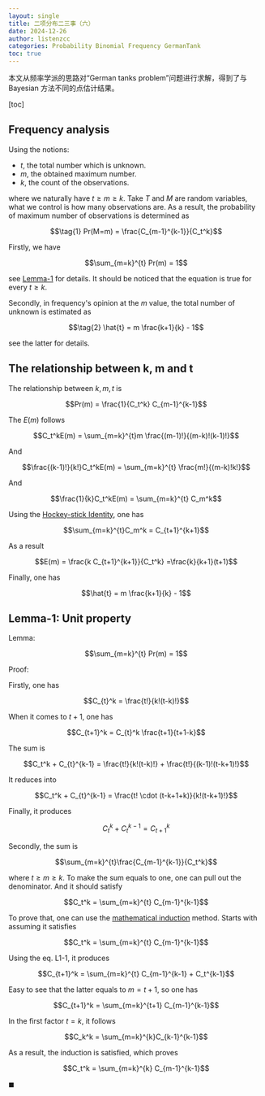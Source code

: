 ```yaml
---
layout: single
title: 二项分布二三事（六）
date: 2024-12-26
author: listenzcc
categories: Probability Binomial Frequency GermanTank
toc: true
---
```


本文从频率学派的思路对“German tanks problem”问题进行求解，得到了与 Bayesian 方法不同的点估计结果。

[toc]

## Frequency analysis

Using the notions:

- $t$, the total number which is unknown.
- $m$, the obtained maximum number.
- $k$, the count of the observations.

where we naturally have $t \ge m \ge k$.
Take $T$ and $M$ are random variables, what we control is how many observations are.
As a result, the probability of maximum number of observations is determined as

$$\tag{1} Pr(M=m) = \frac{C_{m-1}^{k-1}}{C_t^k}$$

Firstly, we have

$$\sum_{m=k}^{t} Pr(m) = 1$$

see [Lemma-1](#lemma-1-unit-property) for details.
It should be noticed that the equation is true for every $t \ge k$.

Secondly, in frequency's opinion at the $m$ value, the total number of unknown is estimated as

$$\tag{2} \hat{t} = m \frac{k+1}{k} - 1$$

see the latter for details.

## The relationship between k, m and t

The relationship between $k, m, t$ is

$$Pr(m) = \frac{1}{C_t^k} C_{m-1}^{k-1}$$

The $E(m)$ follows

$$C_t^kE(m) = \sum_{m=k}^{t}m \frac{(m-1)!}{(m-k)!(k-1)!}$$

And

$$\frac{(k-1)!}{k!}C_t^kE(m) = \sum_{m=k}^{t} \frac{m!}{(m-k)!k!}$$

And

$$\frac{1}{k}C_t^kE(m) = \sum_{m=k}^{t} C_m^k$$

Using the [Hockey-stick Identity](https://en.wikipedia.org/wiki/Hockey-stick_identity), one has

$$\sum_{m=k}^{t}C_m^k = C_{t+1}^{k+1}$$

As a result

$$E(m) = \frac{k C_{t+1}^{k+1}}{C_t^k} =\frac{k}{k+1}(t+1)$$

Finally, one has

$$\hat{t} = m \frac{k+1}{k} - 1$$

## Lemma-1: Unit property

Lemma:

$$\sum_{m=k}^{t} Pr(m) = 1$$

Proof:

Firstly, one has

$$C_{t}^k = \frac{t!}{k!(t-k)!}$$

When it comes to $t+1$, one has

$$C_{t+1}^k = C_{t}^k \frac{t+1}{t+1-k}$$

The sum is

$$C_t^k + C_{t}^{k-1} = \frac{t!}{k!(t-k)!} + \frac{t!}{(k-1)!(t-k+1)!}$$

It reduces into

$$C_t^k + C_{t}^{k-1} = \frac{t! \cdot (t-k+1+k)}{k!(t-k+1)!}$$

Finally, it produces

$$\tag{L1-1} C_t^{k} + C_t^{k-1} = C_{t+1}^k$$

Secondly, the sum is

$$\sum_{m=k}^{t}\frac{C_{m-1}^{k-1}}{C_t^k}$$

where $t \ge m \ge k$.
To make the sum equals to one, one can pull out the denominator. And it should satisfy

$$C_t^k = \sum_{m=k}^{t} C_{m-1}^{k-1}$$

To prove that, one can use the [mathematical induction](https://en.wikipedia.org/wiki/Mathematical_induction) method.
Starts with assuming it satisfies

$$C_t^k = \sum_{m=k}^{t} C_{m-1}^{k-1}$$

Using the $\text{eq. L1-1}$, it produces

$$C_{t+1}^k = \sum_{m=k}^{t} C_{m-1}^{k-1} + C_t^{k-1}$$

Easy to see that the latter equals to $m=t+1$, so one has

$$C_{t+1}^k = \sum_{m=k}^{t+1} C_{m-1}^{k-1}$$

In the first factor $t=k$, it follows

$$C_k^k = \sum_{m=k}^{k}C_{k-1}^{k-1}$$

As a result, the induction is satisfied, which proves

$$C_t^k = \sum_{m=k}^{k} C_{m-1}^{k-1}$$

$\blacksquare$
